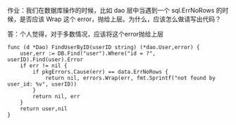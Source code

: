 作业：我们在数据库操作的时候，比如 dao 层中当遇到一个 sql.ErrNoRows 的时候，是否应该 Wrap 这个 error，抛给上层。为什么，应该怎么做请写出代码？

答：个人觉得，对于多数情况，应该将这个error抛给上层

```
func (d *Dao) FindUserByID(userID string) (*dao.User,error) {
	user,err := DB.Find("user").Where("id = ?", userID).Find(user).Error
	if err != nil {
		if pkgErrors.Cause(err) == data.ErrNoRows {
			return nil, errors.Wrap(err, fmt.Sprintf("not found by user_id: %v", userID))
		}
		return nil, err
	}
	return user,nil
}
```
